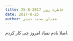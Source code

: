 ```yaml
---
title: خاطره روز 2017-8-25
date: 2017-8-25
author: شعبان محمد حسنی
---
```


اصلا یادم نمیاد امروز چی کار کردم.
